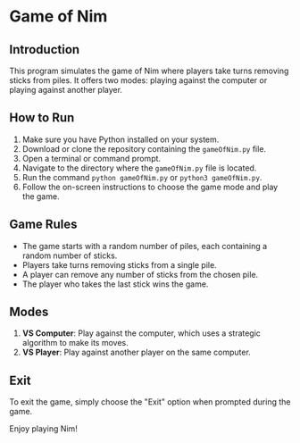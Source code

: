 # Game of Nim

## Introduction
This program simulates the game of Nim where players take turns removing sticks from piles. It offers two modes: playing against the computer or playing against another player.

## How to Run
1. Make sure you have Python installed on your system.
2. Download or clone the repository containing the `gameOfNim.py` file.
3. Open a terminal or command prompt.
4. Navigate to the directory where the `gameOfNim.py` file is located.
5. Run the command `python gameOfNim.py` or `python3 gameOfNim.py`.
6. Follow the on-screen instructions to choose the game mode and play the game.

## Game Rules
- The game starts with a random number of piles, each containing a random number of sticks.
- Players take turns removing sticks from a single pile.
- A player can remove any number of sticks from the chosen pile.
- The player who takes the last stick wins the game.

## Modes
1. **VS Computer**: Play against the computer, which uses a strategic algorithm to make its moves.
2. **VS Player**: Play against another player on the same computer.

## Exit
To exit the game, simply choose the "Exit" option when prompted during the game.

Enjoy playing Nim!
